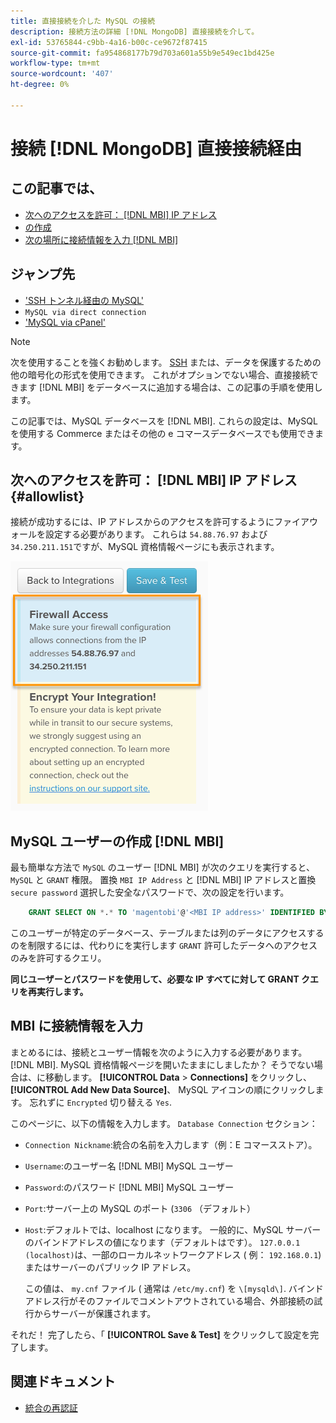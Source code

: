 ```yaml
---
title: 直接接続を介した MySQL の接続
description: 接続方法の詳細 [!DNL MongoDB] 直接接続を介して。
exl-id: 53765844-c9bb-4a16-b00c-ce9672f87415
source-git-commit: fa954868177b79d703a601a55b9e549ec1bd425e
workflow-type: tm+mt
source-wordcount: '407'
ht-degree: 0%

---
```


# 接続 [!DNL MongoDB] 直接接続経由

## この記事では、

* [次へのアクセスを許可： [!DNL MBI] IP アドレス](#allowlist)
* [の作成 ](#steptwo)
* [次の場所に接続情報を入力 [!DNL MBI]](#stepthree)

## ジャンプ先

* [&#39;SSH トンネル経由の MySQL&#39;](../integrations/mysql-via-ssh-tunnel.md)
* `MySQL via direct connection`
* [&#39;MySQL via cPanel&#39;](../integrations/mysql-via-cpanel.md)

>[!NOTE]
>
>次を使用することを強くお勧めします。 [SSH](../integrations/mysql-via-ssh-tunnel.md) または、データを保護するための他の暗号化の形式を使用できます。 これがオプションでない場合、直接接続できます [!DNL MBI] をデータベースに追加する場合は、この記事の手順を使用します。

この記事では、MySQL データベースを [!DNL MBI]. これらの設定は、MySQL を使用する Commerce またはその他の e コマースデータベースでも使用できます。

## 次へのアクセスを許可： [!DNL MBI] IP アドレス {#allowlist}

接続が成功するには、IP アドレスからのアクセスを許可するようにファイアウォールを設定する必要があります。 これらは `54.88.76.97` および `34.250.211.151`ですが、MySQL 資格情報ページにも表示されます。

![MBI_Allow_Access_IPs.png](../../../assets/MBI_allow_access_IPs.png)

## MySQL ユーザーの作成 [!DNL MBI]

最も簡単な方法で `MySQL` のユーザー [!DNL MBI] が次のクエリを実行すると、 `MySQL` と `GRANT` 権限。 置換 `MBI IP Address` と [!DNL MBI] IP アドレスと置換 `secure password` 選択した安全なパスワードで、次の設定を行います。

```sql
    GRANT SELECT ON *.* TO 'magentobi'@'<MBI IP address>' IDENTIFIED BY '<secure password>';
```

このユーザーが特定のデータベース、テーブルまたは列のデータにアクセスするのを制限するには、代わりにを実行します `GRANT` 許可したデータへのアクセスのみを許可するクエリ。

**同じユーザーとパスワードを使用して、必要な IP すべてに対して GRANT クエリを再実行します。**

## MBI に接続情報を入力

まとめるには、接続とユーザー情報を次のように入力する必要があります。 [!DNL MBI]. MySQL 資格情報ページを開いたままにしましたか？ そうでない場合は、に移動します。 **[!UICONTROL Data** > **Connections]** をクリックし、 **[!UICONTROL Add New Data Source]**、 MySQL アイコンの順にクリックします。 忘れずに `Encrypted` 切り替える `Yes`.

このページに、以下の情報を入力します。 `Database Connection` セクション：

* `Connection Nickname`:統合の名前を入力します（例：E コマースストア）。
* `Username`:のユーザー名 [!DNL MBI] MySQL ユーザー
* `Password`:のパスワード [!DNL MBI] MySQL ユーザー
* `Port`:サーバー上の MySQL のポート (`3306` （デフォルト）
* `Host`:デフォルトでは、localhost になります。 一般的に、MySQL サーバーのバインドアドレスの値になります（デフォルトはです）。 `127.0.0.1 (localhost)`は、一部のローカルネットワークアドレス ( 例： `192.168.0.1`) またはサーバーのパブリック IP アドレス。

   この値は、 `my.cnf` ファイル ( 通常は `/etc/my.cnf`) を `\[mysqld\]`. バインドアドレス行がそのファイルでコメントアウトされている場合、外部接続の試行からサーバーが保護されます。

それだ！ 完了したら、「 **[!UICONTROL Save & Test]** をクリックして設定を完了します。

## 関連ドキュメント

* [統合の再認証](https://experienceleague.adobe.com/docs/commerce-knowledge-base/kb/how-to/mbi-reauthenticating-integrations.html?lang=en)

